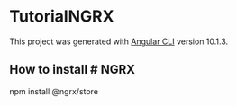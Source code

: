 # TutorialNGRX

This project was generated with [Angular CLI](https://github.com/angular/angular-cli) version 10.1.3.

## How to install # NGRX

npm install @ngrx/store

